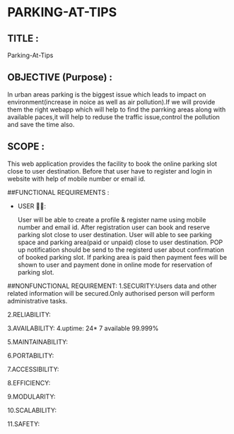 # PARKING-AT-TIPS
## TITLE :
Parking-At-Tips
## OBJECTIVE (Purpose) :
In urban areas parking is the biggest issue which leads to impact on environment(increase in noice as well as air pollution).If we will provide them the right webapp which will help to find the parrking areas along with available paces,it will help to reduse the traffic issue,control the pollution and save the time also.


## SCOPE :
This web application provides the facility to book the online parking slot close to user destination. Before that user have to register and login in website with help of mobile number or email id.


##FUNCTIONAL REQUIREMENTS :
- USER 🙎‍♂️:

  User will be able to create a profile & register name using mobile number and email id.
  After registration user can book and reserve parking slot close to user destination.
  User will able to see parking space and parking area(paid or unpaid) close to user destination.
  POP up notification should be send to the registerd user about confirmation of booked parking slot.
  If parking area is paid then payment fees will be shown to user and payment done in online mode for reservation of parking slot.

##NONFUNCTIONAL REQUIREMENT:
1.SECURITY:Users data and other related information will be secured.Only authorised person will perform administrative tasks.

2.RELIABILITY:

3.AVAILABILITY:
4.uptime: 24* 7 available 99.999%

5.MAINTAINABILITY:

6.PORTABILITY:

7.ACCESSIBILITY:

8.EFFICIENCY:

9.MODULARITY:

10.SCALABILITY:

11.SAFETY:


